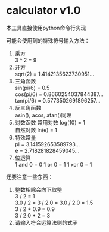# calculator v1.0
本工具直接使用python命令行实现

可能会使用到的特殊符号输入方法：
1. 乘方  
3 ^ 2 = 9
2. 开方  
sqrt(2) = 1.4142135623730951...
3. 三角函数   
sin(pi/6) = 0.5  
cos(pi/6) = 0.8660254037844387...  
tan(pi/6) = 0.5773502691896257...
4. 反三角函数  
asin(), acos, atan()同理
5. 对数函数
常用对数 log(10) = 1  
自然对数 ln(e) = 1
6. 特殊常量  
pi = 3.141592653589793...  
e = 2.718281828459045...
7. 位运算  
1 and 0 = 0
1 or 0 = 1
1 xor 0 = 1

还要注意一些东西：
1. 整数相除会向下取整  
3 / 2 = 1  
3.0 / 2 = 3 / 2.0 = 3.0 / 2.0 = 1.5  
3 / 2 * 0.9 = 0.9  
3 / 2.0 * 2 = 3
2. 请输入符合运算法则的式子

